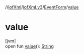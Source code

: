 //[iofXml](../../../index.md)/[iofXml.v3](../index.md)/[EventForm](index.md)/[value](value.md)

# value

[jvm]\
open fun [value](value.md)(): [String](https://docs.oracle.com/javase/8/docs/api/java/lang/String.html)
